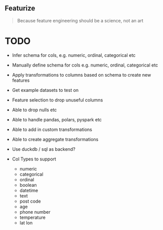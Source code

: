 Featurize
------------

> Because feature engineering should be a science, not an art

# TODO

- Infer schema for cols, e.g. numeric, ordinal, categorical etc
- Manually define schema for cols e.g. numeric, ordinal, categorical etc
- Apply transformations to columns based on schema to create new features
- Get example datasets to test on
- Feature selection to drop unuseful columns
- Able to drop nulls etc
- Able to handle pandas, polars, pyspark etc
- Able to add in custom transformations
- Able to create aggregate transformations
- Use duckdb / sql as backend?


- Col Types to support
    - numeric
    - categorical
    - ordinal
    - boolean
    - datetime
    - text
    - post code
    - age
    - phone number
    - temperature
    - lat lon